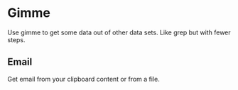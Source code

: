 # Gimme
Use gimme to get some data out of other data sets.  Like grep but with fewer steps.

## Email
Get email from your clipboard content or from a file.

